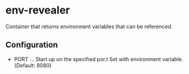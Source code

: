 # env-revealer
Container that returns environment variables that can be referenced.

## Configuration
* PORT ... Start up on the specified por.t Set with environment variable. (Default: 8080)
